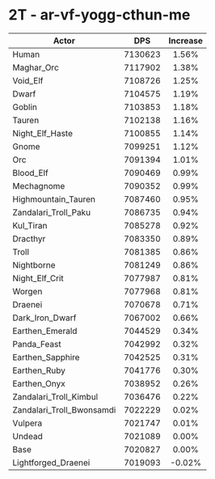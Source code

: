 # 2T - ar-vf-yogg-cthun-me
| Actor | DPS | Increase |
|---|:---:|:---:|
|Human|7130623|1.56%|
|Maghar_Orc|7117902|1.38%|
|Void_Elf|7108726|1.25%|
|Dwarf|7104575|1.19%|
|Goblin|7103853|1.18%|
|Tauren|7102138|1.16%|
|Night_Elf_Haste|7100855|1.14%|
|Gnome|7099251|1.12%|
|Orc|7091394|1.01%|
|Blood_Elf|7090469|0.99%|
|Mechagnome|7090352|0.99%|
|Highmountain_Tauren|7087460|0.95%|
|Zandalari_Troll_Paku|7086735|0.94%|
|Kul_Tiran|7085278|0.92%|
|Dracthyr|7083350|0.89%|
|Troll|7081385|0.86%|
|Nightborne|7081249|0.86%|
|Night_Elf_Crit|7077987|0.81%|
|Worgen|7077968|0.81%|
|Draenei|7070678|0.71%|
|Dark_Iron_Dwarf|7067002|0.66%|
|Earthen_Emerald|7044529|0.34%|
|Panda_Feast|7042992|0.32%|
|Earthen_Sapphire|7042525|0.31%|
|Earthen_Ruby|7041776|0.30%|
|Earthen_Onyx|7038952|0.26%|
|Zandalari_Troll_Kimbul|7036476|0.22%|
|Zandalari_Troll_Bwonsamdi|7022229|0.02%|
|Vulpera|7021747|0.01%|
|Undead|7021089|0.00%|
|Base|7020827|0.00%|
|Lightforged_Draenei|7019093|-0.02%|
